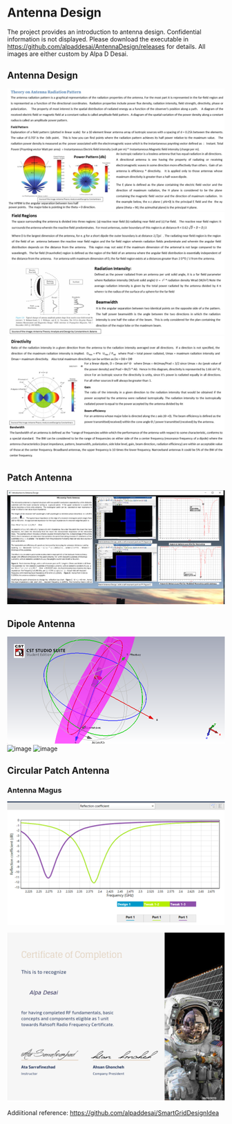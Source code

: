 # Antenna Design

The project provides an introduction to antenna design. Confidential information is not displayed. 
Please download the executable in https://github.com/alpaddesai/AntennaDesign/releases for details.
All images are either custom by Alpa D Desai.

## Antenna Design 
![image](Antenna.jpg)
![image](Antenna1.jpg)
![image](Antenna2.jpg)

## Patch Antenna
![image](AntennaDesign.png)

## Dipole Antenna
![image](dipole.png)
![image](dipole1.jpg)
![image](dipole2.jpg)

## Circular Patch Antenna
### Antenna Magus
![image](Comparison_circular_patch_antenna.png)

![image](RF_Fundamentals.png)

Addiitional reference: https://github.com/alpaddesai/SmartGridDesignIdea
